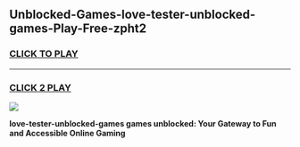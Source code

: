 
## Unblocked-Games-love-tester-unblocked-games-Play-Free-zpht2
<h3>
<a href="https://premium76.site?title=love-tester-unblocked-games&ref=10A">CLICK TO PLAY</a></h3>
<hr>

<h3>
<a href="https://premium76.site?title=love-tester-unblocked-games&ref=10A">CLICK 2 PLAY</a>
  
</h3>

<a href="https://premium76.site?title=love-tester-unblocked-games&ref=10A"><img src="https://clearcache.store/games.png"></a>


**love-tester-unblocked-games games unblocked: Your Gateway to Fun and Accessible Online Gaming**
